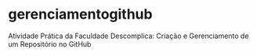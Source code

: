 # gerenciamentogithub
Atividade Prática da Faculdade Descomplica: Criação e Gerenciamento de um Repositório no GitHub
